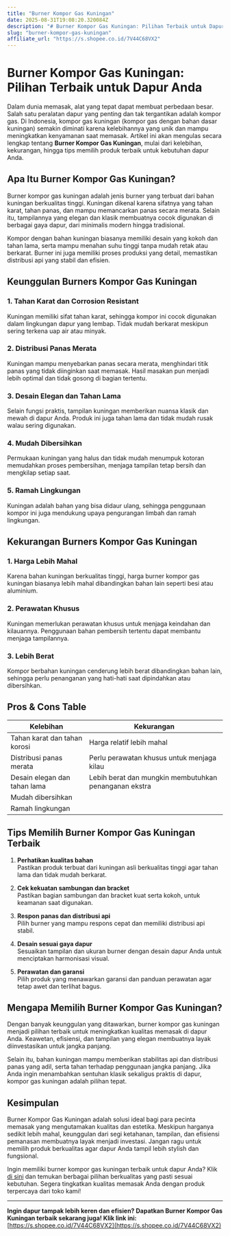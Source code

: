 ```yaml
---
title: "Burner Kompor Gas Kuningan"
date: 2025-08-31T19:08:20.320084Z
description: "# Burner Kompor Gas Kuningan: Pilihan Terbaik untuk Dapur Anda..."
slug: "burner-kompor-gas-kuningan"
affiliate_url: "https://s.shopee.co.id/7V44C68VX2"
---
```

# Burner Kompor Gas Kuningan: Pilihan Terbaik untuk Dapur Anda

Dalam dunia memasak, alat yang tepat dapat membuat perbedaan besar. Salah satu peralatan dapur yang penting dan tak tergantikan adalah kompor gas. Di Indonesia, kompor gas kuningan (kompor gas dengan bahan dasar kuningan) semakin diminati karena kelebihannya yang unik dan mampu meningkatkan kenyamanan saat memasak. Artikel ini akan mengulas secara lengkap tentang **Burner Kompor Gas Kuningan**, mulai dari kelebihan, kekurangan, hingga tips memilih produk terbaik untuk kebutuhan dapur Anda.

## Apa Itu Burner Kompor Gas Kuningan?

Burner kompor gas kuningan adalah jenis burner yang terbuat dari bahan kuningan berkualitas tinggi. Kuningan dikenal karena sifatnya yang tahan karat, tahan panas, dan mampu memancarkan panas secara merata. Selain itu, tampilannya yang elegan dan klasik membuatnya cocok digunakan di berbagai gaya dapur, dari minimalis modern hingga tradisional.

Kompor dengan bahan kuningan biasanya memiliki desain yang kokoh dan tahan lama, serta mampu menahan suhu tinggi tanpa mudah retak atau berkarat. Burner ini juga memiliki proses produksi yang detail, memastikan distribusi api yang stabil dan efisien.

## Keunggulan Burners Kompor Gas Kuningan

### 1. Tahan Karat dan Corrosion Resistant
Kuningan memiliki sifat tahan karat, sehingga kompor ini cocok digunakan dalam lingkungan dapur yang lembap. Tidak mudah berkarat meskipun sering terkena uap air atau minyak.

### 2. Distribusi Panas Merata
Kuningan mampu menyebarkan panas secara merata, menghindari titik panas yang tidak diinginkan saat memasak. Hasil masakan pun menjadi lebih optimal dan tidak gosong di bagian tertentu.

### 3. Desain Elegan dan Tahan Lama
Selain fungsi praktis, tampilan kuningan memberikan nuansa klasik dan mewah di dapur Anda. Produk ini juga tahan lama dan tidak mudah rusak walau sering digunakan.

### 4. Mudah Dibersihkan
Permukaan kuningan yang halus dan tidak mudah menumpuk kotoran memudahkan proses pembersihan, menjaga tampilan tetap bersih dan mengkilap setiap saat.

### 5. Ramah Lingkungan
Kuningan adalah bahan yang bisa didaur ulang, sehingga penggunaan kompor ini juga mendukung upaya pengurangan limbah dan ramah lingkungan.

## Kekurangan Burners Kompor Gas Kuningan

### 1. Harga Lebih Mahal
Karena bahan kuningan berkualitas tinggi, harga burner kompor gas kuningan biasanya lebih mahal dibandingkan bahan lain seperti besi atau aluminium.

### 2. Perawatan Khusus
Kuningan memerlukan perawatan khusus untuk menjaga keindahan dan kilauannya. Penggunaan bahan pembersih tertentu dapat membantu menjaga tampilannya.

### 3. Lebih Berat
Kompor berbahan kuningan cenderung lebih berat dibandingkan bahan lain, sehingga perlu penanganan yang hati-hati saat dipindahkan atau dibersihkan.

## Pros & Cons Table

| Kelebihan                                       | Kekurangan                                              |
|--------------------------------------------------|---------------------------------------------------------|
| Tahan karat dan tahan korosi                     | Harga relatif lebih mahal                              |
| Distribusi panas merata                          | Perlu perawatan khusus untuk menjaga kilau            |
| Desain elegan dan tahan lama                     | Lebih berat dan mungkin membutuhkan penanganan ekstra |
| Mudah dibersihkan                              |                                                         |
| Ramah lingkungan                               |                                                         |

## Tips Memilih Burner Kompor Gas Kuningan Terbaik

1. **Perhatikan kualitas bahan**  
   Pastikan produk terbuat dari kuningan asli berkualitas tinggi agar tahan lama dan tidak mudah berkarat.

2. **Cek kekuatan sambungan dan bracket**  
   Pastikan bagian sambungan dan bracket kuat serta kokoh, untuk keamanan saat digunakan.

3. **Respon panas dan distribusi api**  
   Pilih burner yang mampu respons cepat dan memiliki distribusi api stabil.

4. **Desain sesuai gaya dapur**  
   Sesuaikan tampilan dan ukuran burner dengan desain dapur Anda untuk menciptakan harmonisasi visual.

5. **Perawatan dan garansi**  
   Pilih produk yang menawarkan garansi dan panduan perawatan agar tetap awet dan terlihat bagus.

## Mengapa Memilih Burner Kompor Gas Kuningan?

Dengan banyak keunggulan yang ditawarkan, burner kompor gas kuningan menjadi pilihan terbaik untuk meningkatkan kualitas memasak di dapur Anda. Keawetan, efisiensi, dan tampilan yang elegan membuatnya layak diinvestasikan untuk jangka panjang.

Selain itu, bahan kuningan mampu memberikan stabilitas api dan distribusi panas yang adil, serta tahan terhadap penggunaan jangka panjang. Jika Anda ingin menambahkan sentuhan klasik sekaligus praktis di dapur, kompor gas kuningan adalah pilihan tepat.

## Kesimpulan

Burner Kompor Gas Kuningan adalah solusi ideal bagi para pecinta memasak yang mengutamakan kualitas dan estetika. Meskipun harganya sedikit lebih mahal, keunggulan dari segi ketahanan, tampilan, dan efisiensi pemanasan membuatnya layak menjadi investasi. Jangan ragu untuk memilih produk berkualitas agar dapur Anda tampil lebih stylish dan fungsional.

Ingin memiliki burner kompor gas kuningan terbaik untuk dapur Anda? Klik [di sini](https://s.shopee.co.id/7V44C68VX2) dan temukan berbagai pilihan berkualitas yang pasti sesuai kebutuhan. Segera tingkatkan kualitas memasak Anda dengan produk terpercaya dari toko kami!

---

**Ingin dapur tampak lebih keren dan efisien? Dapatkan Burner Kompor Gas Kuningan terbaik sekarang juga! Klik link ini:** [https://s.shopee.co.id/7V44C68VX2](https://s.shopee.co.id/7V44C68VX2)
